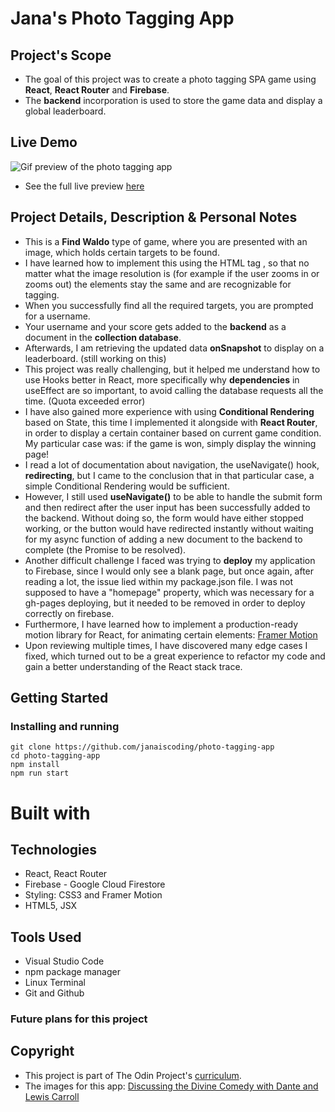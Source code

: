 # Jana's Photo Tagging App

## Project's Scope

- The goal of this project was to create a photo tagging SPA game using **React**, **React Router** and **Firebase**.
- The **backend** incorporation is used to store the game data and display a global leaderboard.

## Live Demo

![Gif preview of the photo tagging app](/src/assets/photo-tagging-app-preview.gif)

- See the full live preview [here](https://janaiscoding.github.io/photo-tagging-app/)

## Project Details, Description & Personal Notes

- This is a **Find Waldo** type of game, where you are presented with an image, which holds certain targets to be found.
- I have learned how to implement this using the HTML tag <map>, so that no matter what the image resolution is (for example if the user zooms in or zooms out) the elements stay the same and are recognizable for tagging.
- When you successfully find all the required targets, you are prompted for a username.
- Your username and your score gets added to the **backend** as a document in the **collection database**.
- Afterwards, I am retrieving the updated data **onSnapshot** to display on a leaderboard. (still working on this)
- This project was really challenging, but it helped me understand how to use Hooks better in React, more specifically why **dependencies** in useEffect are so important, to avoid calling the database requests all the time. (Quota exceeded error)
- I have also gained more experience with using **Conditional Rendering** based on State, this time I implemented it alongside with **React Router**, in order to display a certain container based on current game condition. My particular case was: if the game is won, simply display the winning page!
- I read a lot of documentation about navigation, the useNavigate() hook, **redirecting**, but I came to the conclusion that in that particular case, a simple Conditional Rendering would be sufficient.
- However, I still used **useNavigate()** to be able to handle the submit form and then redirect after the user input has been successfully added to the backend. Without doing so, the form would have either stopped working, or the button would have redirected instantly without waiting for my async function of adding a new document to the backend to complete (the Promise to be resolved).
- Another difficult challenge I faced was trying to **deploy** my application to Firebase, since I would only see a blank page, but once again, after reading a lot, the issue lied within my package.json file. I was not supposed to have a "homepage" property, which was necessary for a gh-pages deploying, but it needed to be removed in order to deploy correctly on firebase.
- Furthermore, I have learned how to implement a production-ready motion library for React, for animating certain elements: [Framer Motion](https://www.framer.com/motion/)
- Upon reviewing multiple times, I have discovered many edge cases I fixed, which turned out to be a great experience to refactor my code and gain a better understanding of the React stack trace.

## Getting Started

### Installing and running

```
git clone https://github.com/janaiscoding/photo-tagging-app
cd photo-tagging-app
npm install
npm run start
```

# Built with

## Technologies

- React, React Router
- Firebase - Google Cloud Firestore
- Styling: CSS3 and Framer Motion
- HTML5, JSX

## Tools Used

- Visual Studio Code
- npm package manager
- Linux Terminal
- Git and Github

### Future plans for this project

## Copyright

- This project is part of The Odin Project's [curriculum](https://www.theodinproject.com/lessons/node-path-javascript-where-s-waldo-a-photo-tagging-app).
- The images for this app: [Discussing the Divine Comedy with Dante and Lewis Carroll](https://www.lewiscarroll.org/2012/07/06/discussing-the-divine-comedy-with-dante-and-lewis-carroll/)
